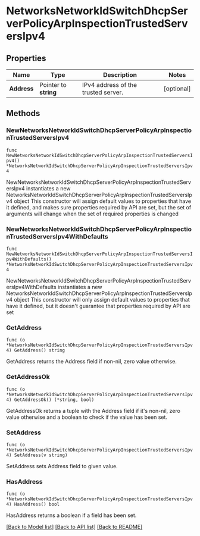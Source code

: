 # NetworksNetworkIdSwitchDhcpServerPolicyArpInspectionTrustedServersIpv4

## Properties

Name | Type | Description | Notes
------------ | ------------- | ------------- | -------------
**Address** | Pointer to **string** | IPv4 address of the trusted server. | [optional] 

## Methods

### NewNetworksNetworkIdSwitchDhcpServerPolicyArpInspectionTrustedServersIpv4

`func NewNetworksNetworkIdSwitchDhcpServerPolicyArpInspectionTrustedServersIpv4() *NetworksNetworkIdSwitchDhcpServerPolicyArpInspectionTrustedServersIpv4`

NewNetworksNetworkIdSwitchDhcpServerPolicyArpInspectionTrustedServersIpv4 instantiates a new NetworksNetworkIdSwitchDhcpServerPolicyArpInspectionTrustedServersIpv4 object
This constructor will assign default values to properties that have it defined,
and makes sure properties required by API are set, but the set of arguments
will change when the set of required properties is changed

### NewNetworksNetworkIdSwitchDhcpServerPolicyArpInspectionTrustedServersIpv4WithDefaults

`func NewNetworksNetworkIdSwitchDhcpServerPolicyArpInspectionTrustedServersIpv4WithDefaults() *NetworksNetworkIdSwitchDhcpServerPolicyArpInspectionTrustedServersIpv4`

NewNetworksNetworkIdSwitchDhcpServerPolicyArpInspectionTrustedServersIpv4WithDefaults instantiates a new NetworksNetworkIdSwitchDhcpServerPolicyArpInspectionTrustedServersIpv4 object
This constructor will only assign default values to properties that have it defined,
but it doesn't guarantee that properties required by API are set

### GetAddress

`func (o *NetworksNetworkIdSwitchDhcpServerPolicyArpInspectionTrustedServersIpv4) GetAddress() string`

GetAddress returns the Address field if non-nil, zero value otherwise.

### GetAddressOk

`func (o *NetworksNetworkIdSwitchDhcpServerPolicyArpInspectionTrustedServersIpv4) GetAddressOk() (*string, bool)`

GetAddressOk returns a tuple with the Address field if it's non-nil, zero value otherwise
and a boolean to check if the value has been set.

### SetAddress

`func (o *NetworksNetworkIdSwitchDhcpServerPolicyArpInspectionTrustedServersIpv4) SetAddress(v string)`

SetAddress sets Address field to given value.

### HasAddress

`func (o *NetworksNetworkIdSwitchDhcpServerPolicyArpInspectionTrustedServersIpv4) HasAddress() bool`

HasAddress returns a boolean if a field has been set.


[[Back to Model list]](../README.md#documentation-for-models) [[Back to API list]](../README.md#documentation-for-api-endpoints) [[Back to README]](../README.md)


